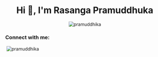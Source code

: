 <h1 align="center">Hi 👋, I'm Rasanga Pramuddhuka</h1>

<p align="center"> <img src="https://komarev.com/ghpvc/?username=pramuddhika&label=Profile%20views&color=0e75b6&style=flat" alt="pramuddhika" /> </p>

<h3 align="left">Connect with me:</h3>
<p align="left">
</p>

<p>&nbsp;<img align="center" src="https://github-readme-stats.vercel.app/api?username=pramuddhika&show_icons=true&locale=en" alt="pramuddhika" /></p>

